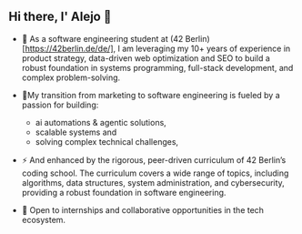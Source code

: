 ## Hi there, I' Alejo 👋

- 🌱 As a software engineering student at (42 Berlin)[https://42berlin.de/de/], I am leveraging my 10+ years of experience in product strategy, data-driven web optimization and SEO to build a robust foundation in systems programming, full-stack development, and complex problem-solving. 

- 🔭My transition from marketing to software engineering is fueled by a passion for building:
  - ai automations & agentic solutions, 
  - scalable systems and 
  - solving complex technical challenges, 

- ⚡ And enhanced by the rigorous, peer-driven curriculum of 42 Berlin’s coding school. The curriculum covers a wide range of topics, including algorithms, data structures, system administration, and cybersecurity, providing a robust foundation in software engineering.​

- 👯 Open to internships and collaborative opportunities in the tech ecosystem.
